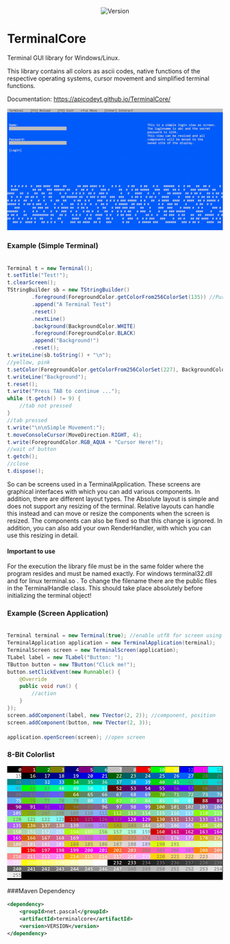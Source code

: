 <div align="center">
<br/>
  <p>
    <img src="https://img.shields.io/static/v1?label=Version&message=Alpha-0.2.2&color=12c970&logoColor=white" alt="Version" />
	<br>
	</p>
  </p>
</div>

# TerminalCore
Terminal GUI library for Windows/Linux.

This library contains all colors as ascii codes, native functions of the respective operating systems, cursor movement and simplified terminal functions.

Documentation: https://apicodeyt.github.io/TerminalCore/

![Sample app](https://github.com/APICodeYT/TerminalCore/blob/main/ressource-assets/2022-02-17-13-19-42.gif)



### Example (Simple Terminal)
```java

Terminal t = new Terminal();
t.setTitle("Test!");
t.clearScreen();
TStringBuilder sb = new TStringBuilder()
        .foreground(ForegroundColor.getColorFrom256ColorSet(135)) //Purple
        .append("A Terminal Test")
        .reset()
        .nextLine()
        .background(BackgroundColor.WHITE)
        .foreground(ForegroundColor.BLACK)
        .append("Background!")
        .reset();
t.writeLine(sb.toString() + "\n");
//yellow, pink
t.setColor(ForegroundColor.getColorFrom256ColorSet(227), BackgroundColor.getColorFrom256ColorSet(161));
t.writeLine("Background");
t.reset();
t.write("Press TAB to continue ...");
while (t.getch() != 9) {
    //tab not pressed
}
//tab pressed
t.write("\n\nSimple Movement:");
t.moveConsoleCursor(MoveDirection.RIGHT, 4);
t.write(ForegroundColor.RGB_AQUA + "Cursor Here!");
//wait of button
t.getch();
//close
t.dispose();

```

So can be screens used in a TerminalApplication. These screens are graphical interfaces with which you can add various components.
In addition, there are different layout types. The Absolute layout is simple and does not support any resizing of the terminal.
 Relative layouts can handle this instead and can move or resize the components when the screen is resized. The components can also be fixed so that this change is ignored.
In addition, you can also add your own RenderHandler, with which you can use this resizing in detail.

#### Important to use
For the execution the library file must be in the same folder where the program resides and must be named exactly. For windows terminal32.dll and for linux terminal.so .
To change the filename there are the public files in the TerminalHandle class. This should take place absolutely before initializing the terminal object! 


### Example (Screen Application)
```java

Terminal terminal = new Terminal(true); //enable utf8 for screen using  <= IMPORTANT!
TerminalApplication application = new TerminalApplication(terminal);
TerminalScreen screen = new TerminalScreen(application);
TLabel label = new TLabel("Button: ");
TButton button = new TButton("Click me!");
button.setClickEvent(new Runnable() {
    @Override
    public void run() {
        //action
    }
}); 
screen.addComponent(label, new TVector(2, 2)); //component, position
screen.addComponent(button, new TVector(2, 3));
        
application.openScreen(screen); //open screen
```

### 8-Bit Colorlist
![Colors](https://github.com/APICodeYT/TerminalCore/blob/main/ressource-assets/8bit-colors.jpg)

###Maven Dependency
```xml
<dependency>
    <groupId>net.pascal</groupId>
    <artifactId>terminalcore</artifactId>
    <version>VERSION</version>
</dependency>


```




